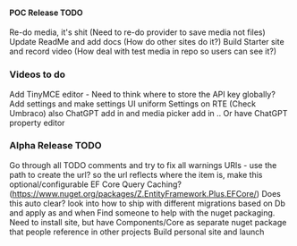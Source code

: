 
#### POC Release TODO

Re-do media, it's shit (Need to re-do provider to save media not files)
Update ReadMe and add docs (How do other sites do it?)
Build Starter site and record video (How deal with test media in repo so users can see it?)

### Videos to do
Add TinyMCE editor - Need to think where to store the API key globally? Add settings and make settings UI uniform
Settings on RTE (Check Umbraco) also ChatGPT add in and media picker add in
.. Or have ChatGPT property editor

### Alpha Release TODO

Go through all TODO comments and try to fix all warnings
URls - use the path to create the url? so the url reflects where the item is, make this optional/configurable
EF Core Query Caching? (https://www.nuget.org/packages/Z.EntityFramework.Plus.EFCore/) Does this auto clear?
look into how to ship with different migrations based on Db and apply as and when
Find someone to help with the nuget packaging. Need to install site, but have Components/Core as separate nuget package that people reference in other projects
Build personal site and launch
